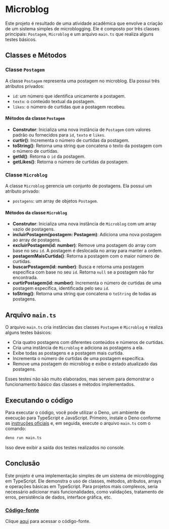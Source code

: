 # Microblog

Este projeto é resultado de uma atividade acadêmica que envolve a criação de um sistema simples de microblogging. Ele é composto por três classes principais: `Postagem`, `Microblog` e um arquivo `main.ts` que realiza alguns testes básicos.

## Classes e Métodos

### Classe `Postagem`
A classe `Postagem` representa uma postagem no microblog. Ela possui três atributos privados:
- `id`: um número que identifica unicamente a postagem.
- `texto`: o conteúdo textual da postagem.
- `likes`: o número de curtidas que a postagem recebeu.

#### Métodos da classe `Postagem`
- **Construtor**: Inicializa uma nova instância de `Postagem` com valores padrão ou fornecidos para `id`, `texto` e `likes`.
- **curtir()**: Incrementa o número de curtidas da postagem.
- **toString()**: Retorna uma string que concatena o texto da postagem com o número de curtidas.
- **getId()**: Retorna o `id` da postagem.
- **getLikes()**: Retorna o número de curtidas da postagem.

### Classe `Microblog`
A classe `Microblog` gerencia um conjunto de postagens. Ela possui um atributo privado:
- `postagens`: um array de objetos `Postagem`.

#### Métodos da classe `Microblog`
- **Construtor**: Inicializa uma nova instância de `Microblog` com um array vazio de postagens.
- **incluirPostagem(postagem: Postagem)**: Adiciona uma nova postagem ao array de postagens.
- **excluirPostagem(id: number)**: Remove uma postagem do array com base no seu `id`. A postagem é deslocada no array para manter a ordem.
- **postagemMaisCurtida()**: Retorna a postagem com o maior número de curtidas.
- **buscarPostagem(id: number)**: Busca e retorna uma postagem específica com base no seu `id`. Retorna `null` se a postagem não for encontrada.
- **curtirPostagem(id: number)**: Incrementa o número de curtidas de uma postagem específica, identificada pelo seu `id`.
- **toString()**: Retorna uma string que concatena o `toString` de todas as postagens.

## Arquivo `main.ts`
O arquivo `main.ts` cria instâncias das classes `Postagem` e `Microblog` e realiza alguns testes básicos:
- Cria quatro postagens com diferentes conteúdos e números de curtidas.
- Cria uma instância de `Microblog` e adiciona as postagens a ela.
- Exibe todas as postagens e a postagem mais curtida.
- Incrementa o número de curtidas de uma postagem específica.
- Remove uma postagem do microblog e exibe o estado atualizado das postagens.

Esses testes não são muito elaborados, mas servem para demonstrar o funcionamento básico das classes e métodos implementados.

## Executando o código
Para executar o código, você pode utilizar o Deno, um ambiente de execução para TypeScript e JavaScript. Primeiro, instale o Deno conforme as [instruções oficiais](https://deno.land/#installation) e, em seguida, execute o arquivo `main.ts` com o comando:

```bash
deno run main.ts
```

Isso deve exibir a saída dos testes realizados no console.

## Conclusão
Este projeto é uma implementação simples de um sistema de microblogging em TypeScript. Ele demonstra o uso de classes, métodos, atributos, arrays e operações básicas em TypeScript. Para projetos mais complexos, seria necessário adicionar mais funcionalidades, como validações, tratamento de erros, persistência de dados, interface gráfica, etc.

### [Código-fonte](src/main.ts)
Clique [aqui](src/main.ts) para acessar o código-fonte.
